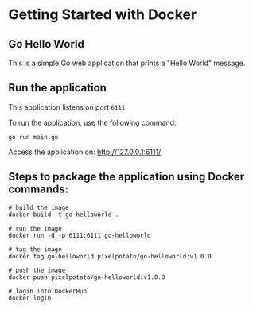 # Getting Started with Docker

Go Hello World
---
This is a simple Go web application that prints a "Hello World" message.

Run the application
---
This application listens on port `6111`

To run the application, use the following command:
```
go run main.go 
```
Access the application on: http://127.0.0.1:6111/

Steps to package the application using Docker commands:
---
``` 
# build the image
docker build -t go-helloworld .

# run the image
docker run -d -p 6111:6111 go-helloworld

# tag the image
docker tag go-helloworld pixelpotato/go-helloworld:v1.0.0

# push the image
docker push pixelpotato/go-helloworld:v1.0.0

# login into DockerHub
docker login
```

